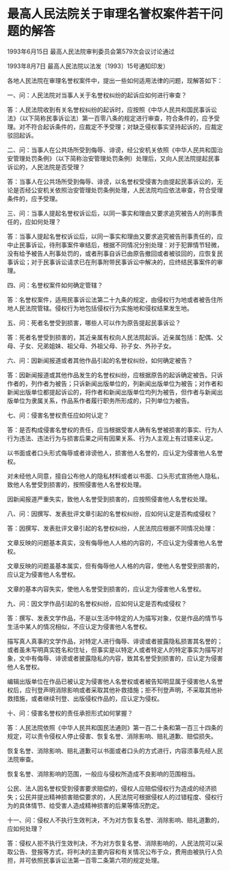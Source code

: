# 最高人民法院关于审理名誉权案件若干问题的解答

1993年6月15日 最高人民法院审判委员会第579次会议讨论通过

1993年8月7日 最高人民法院以法发〔1993〕15号通知印发）

各地人民法院在审理名誉权案件中，提出一些如何适用法律的问题，现解答如下：

一、问：人民法院对当事人关于名誉权纠纷的起诉应如何进行审查？

答：人民法院收到有关名誉权纠纷的起诉时，应按照《中华人民共和国民事诉讼法》（以下简称民事诉讼法）第一百零八条的规定进行审查，符合条件的，应予受理。对不符合起诉条件的，应裁定不予受理；对缺乏侵权事实坚持起诉的，应裁定驳回起诉。

二、问：当事人在公共场所受到侮辱、诽谤，经公安机关依照《中华人民共和国治安管理处罚条例》（以下简称治安管理处罚条例）处理后，又向人民法院提起民事诉讼的，人民法院是否受理？

答：当事人在公共场所受到侮辱、诽谤，以名誉权受侵害为由提起民事诉讼的，无论是否经公安机关依照治安管理处罚条例处理，人民法院均应依法审查，符合受理条件的，应予受理。

三、问：当事人提起名誉权诉讼后，以同一事实和理由又要求追究被告人的刑事责任的，应如何处理？

答：当事人提起名誉权诉讼后，以同一事实和理由又要求追究被告刑事责任的，应中止民事诉讼，待刑事案件审结后，根据不同情况分别处理：对于犯罪情节轻微，没有给予被告人刑事处罚的，或者刑事自诉已由原告撤回或者被驳回的，应恢复民事诉讼；对于民事诉讼请求已在刑事附带民事诉讼中解决的，应终结民事案件的审理。

四、问：名誉权案件如何确定管辖？

答：名誉权案件，适用民事诉讼法第二十九条的规定，由侵权行为地或者被告住所地人民法院管辖。侵权行为地包括侵权行为实施地和侵权结果发生地。

五、问：死者名誉受到损害，哪些人可以作为原告提起民事诉讼？

答：死者名誉受到损害的，其近亲属有权向人民法院起诉。近亲属包括：配偶、父母、子女、兄弟姐妹、祖父母、外祖父母、孙子女、外孙子女。

六、问：因新闻报道或者其他作品引起的名誉权纠纷，如何确定被告？

答：因新闻报道或其他作品发生的名誉权纠纷，应根据原告的起诉确定被告。只诉作者的，列作者为被告；只诉新闻出版单位的，列新闻出版单位为被告；对作者和新闻出版单位都提起诉讼的，将作者和新闻出版单位均列为被告，但作者与新闻出版单位为隶属关系，作品系作者履行职务所形成的，只列单位为被告。

七、问：侵害名誉权责任应如何认定？

答：是否构成侵害名誉权的责任，应当根据受害人确有名誉被损害的事实、行为人行为违法、违法行为与损害后果之间有因果关系、行为人主观上有过错来认定。

以书面或者口头形式侮辱或者诽谤他人，损害他人名誉的，应认定为侵害他人名誉权。

对未经他人同意，擅自公布他人的隐私材料或者以书面、口头形式宣扬他人隐私，致他人名誉受到损害的，按照侵害他人名誉权处理。

因新闻报道严重失实，致他人名誉受到损害的，应按照侵害他人名誉权处理。

八、问：因撰写、发表批评文章引起的名誉权纠纷，应如何认定是否构成侵权？

答：因撰写、发表批评文章引起的名誉权纠纷，人民法院应根据不同情况处理：

文章反映的问题基本真实，没有侮辱他人人格的内容的，不应认定为侵害他人名誉权。

文章反映的问题虽基本属实，但有侮辱他人人格的内容，使他人名誉受到损害的，应认定为侵害他人名誉权。

文章的基本内容失实，使他人名誉受到损害的，应认定为侵害他人名誉权。

九、问：因文学作品引起的名誉权纠纷，应如何认定是否构成侵权？

答：撰写、发表文学作品，不是以生活中特定的人为描写对象，仅是作品的情节与生活中某人的情况相似，不应认定为侵害他人名誉权。

描写真人真事的文学作品，对特定人进行侮辱、诽谤或者披露隐私损害其名誉的；或者虽未写明真实姓名和住址，但事实是以特定人或者特定人的特定事实为描写对象，文中有侮辱、诽谤或者披露隐私的内容，致其名誉受到损害的，应认定为侵害他人名誉权。

编辑出版单位在作品已被认定为侵害他人名誉权或者被告知明显属于侵害他人名誉权后，应刊登声明消除影响或者采取其他补救措施；拒不刊登声明，不采取其他补救措施，或者继续刊登、出版侵权作品的，应认定为侵权。

十、问：侵害名誉权的责任承担形式如何掌握？

答：人民法院依照《中华人民共和国民法通则》第一百二十条和第一百三十四条的规定，可以责令侵权人停止侵害、恢复名誉、消除影响、赔礼道歉、赔偿损失。

恢复名誉、消除影响、赔礼道歉可以书面或者口头的方式进行，内容须事先经人民法院审查。

恢复名誉、消除影响的范围，一般应与侵权所造成不良影响的范围相当。

公民、法人因名誉权受到侵害要求赔偿的，侵权人应赔偿侵权行为造成的经济损失；公民并提出精神损害赔偿要求的，人民法院可根据侵权人的过错程度、侵权行为的具体情节、给受害人造成精神损害的后果等情况酌定。

十一、问：侵权人不执行生效判决，不为对方恢复名誉、消除影响、赔礼道歉的，应如何处理？

答：侵权人拒不执行生效判决，不为对方恢复名誉、消除影响的，人民法院可以采取公告、登报等方式，将判决的主要内容和有关情况公布于众，费用由被执行人负担，并可依照民事诉讼法第一百零二条第六项的规定处理。
